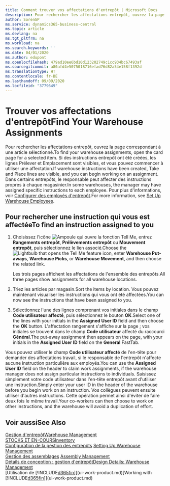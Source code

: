 ```yaml
---
title: Comment trouver vos affectations d'entrepôt | Microsoft Docs
description: Pour rechercher les affectations entrepôt, ouvrez la page correspondant à une article sélectionné. Si des instructions entrepôt ont été créées, les lignes Prélever et Emplacement sont visibles, et vous pouvez commencer à utiliser une affectation. Dans certains entrepôts, le responsable peut affecter des instructions propres à chaque magasinier.
author: SorenGP
ms.service: dynamics365-business-central
ms.topic: article
ms.devlang: na
ms.tgt_pltfrm: na
ms.workload: na
ms.search.keywords: ''
ms.date: 04/01/2020
ms.author: edupont
ms.openlocfilehash: 479ad10ee6bd10d123202749c1cc934bc67493af
ms.sourcegitcommit: a80afd4e5075018716efad76d82a54e158f1392d
ms.translationtype: HT
ms.contentlocale: fr-BE
ms.lasthandoff: 09/09/2020
ms.locfileid: "3779649"
---
```

# <a name="find-your-warehouse-assignments"></a><span data-ttu-id="c07b7-105">Trouver vos affectations d'entrepôt</span><span class="sxs-lookup"><span data-stu-id="c07b7-105">Find Your Warehouse Assignments</span></span>
<span data-ttu-id="c07b7-106">Pour rechercher les affectations entrepôt, ouvrez la page correspondant à une article sélectionné.</span><span class="sxs-lookup"><span data-stu-id="c07b7-106">To find your warehouse assignments, open the card page for a selected item.</span></span> <span data-ttu-id="c07b7-107">Si des instructions entrepôt ont été créées, les lignes Prélever et Emplacement sont visibles, et vous pouvez commencer à utiliser une affectation.</span><span class="sxs-lookup"><span data-stu-id="c07b7-107">If warehouse instructions have been created, Take and Place lines are visible, and you can begin working on an assignment.</span></span> <span data-ttu-id="c07b7-108">Dans certains entrepôts, le responsable peut affecter des instructions propres à chaque magasinier.</span><span class="sxs-lookup"><span data-stu-id="c07b7-108">In some warehouses, the manager may have assigned specific instructions to each employee.</span></span> <span data-ttu-id="c07b7-109">Pour plus d'informations, voir [Configurer des employés d'entrepôt](warehouse-how-to-set-up-warehouse-employees.md).</span><span class="sxs-lookup"><span data-stu-id="c07b7-109">For more information, see [Set Up Warehouse Employees](warehouse-how-to-set-up-warehouse-employees.md).</span></span>

## <a name="to-find-an-instruction-assigned-to-you"></a><span data-ttu-id="c07b7-110">Pour rechercher une instruction qui vous est affectée</span><span class="sxs-lookup"><span data-stu-id="c07b7-110">To find an instruction assigned to you</span></span>  
1.  <span data-ttu-id="c07b7-111">Choisissez l'icône ![Ampoule qui ouvre la fonction Tell Me](media/ui-search/search_small.png "Dites-moi ce que vous voulez faire"), entrez **Rangements entrepôt**, **Prélèvements entrepôt** ou **Mouvement entrepôt**, puis sélectionnez le lien associé.</span><span class="sxs-lookup"><span data-stu-id="c07b7-111">Choose the ![Lightbulb that opens the Tell Me feature](media/ui-search/search_small.png "Tell me what you want to do") icon, enter **Warehouse Put-aways**, **Warehouse Picks**, or **Warehouse Movement**, and then choose the related link.</span></span>

    <span data-ttu-id="c07b7-112">Les trois pages affichent les affectations de l'ensemble des entrepôts.</span><span class="sxs-lookup"><span data-stu-id="c07b7-112">All three pages show assignments for all warehouse locations.</span></span>  

2. <span data-ttu-id="c07b7-113">Triez les articles par magasin.</span><span class="sxs-lookup"><span data-stu-id="c07b7-113">Sort the items by location.</span></span> <span data-ttu-id="c07b7-114">Vous pouvez maintenant visualiser les instructions qui vous ont été affectées.</span><span class="sxs-lookup"><span data-stu-id="c07b7-114">You can now see the instructions that have been assigned to you.</span></span>  
3. <span data-ttu-id="c07b7-115">Sélectionnez l'une des lignes comprenant vos initiales dans le champ **Code utilisateur affecté**, puis sélectionnez le bouton **OK**.</span><span class="sxs-lookup"><span data-stu-id="c07b7-115">Select one of the lines with your initials in the **Assigned User ID** field and then choose the **OK** button.</span></span> <span data-ttu-id="c07b7-116">L'affectation rangement s'affiche sur la page ; vos initiales se trouvent dans le champ **Code utilisateur** affecté du raccourci **Général**.</span><span class="sxs-lookup"><span data-stu-id="c07b7-116">The put-away assignment then appears on the page, with your initials in the **Assigned User ID** field on the **General** FastTab.</span></span>  

<span data-ttu-id="c07b7-117">Vous pouvez utiliser le champ **Code utilisateur affecté** de l'en-tête pour demander des affectations travail, si le responsable de l'entrepôt n'affecte aucune instruction particulière aux employés.</span><span class="sxs-lookup"><span data-stu-id="c07b7-117">You can use the **Assigned User ID** field on the header to claim work assignments, if the warehouse manager does not assign particular instructions to individuals.</span></span> <span data-ttu-id="c07b7-118">Saisissez simplement votre code utilisateur dans l'en-tête entrepôt avant d'utiliser une instruction.</span><span class="sxs-lookup"><span data-stu-id="c07b7-118">Simply enter your user ID in the header of the warehouse before you begin work on an instruction.</span></span> <span data-ttu-id="c07b7-119">Vos collègues peuvent ensuite utiliser d'autres instructions. Cette opération permet ainsi d'éviter de faire deux fois le même travail.</span><span class="sxs-lookup"><span data-stu-id="c07b7-119">Your co-workers can then choose to work on other instructions, and the warehouse will avoid a duplication of effort.</span></span>  

## <a name="see-also"></a><span data-ttu-id="c07b7-120">Voir aussi</span><span class="sxs-lookup"><span data-stu-id="c07b7-120">See Also</span></span>  
[<span data-ttu-id="c07b7-121">Gestion d'entrepôt</span><span class="sxs-lookup"><span data-stu-id="c07b7-121">Warehouse Management</span></span>](warehouse-manage-warehouse.md)  
[<span data-ttu-id="c07b7-122">STOCKS ET EN-COURS</span><span class="sxs-lookup"><span data-stu-id="c07b7-122">Inventory</span></span>](inventory-manage-inventory.md)  
<span data-ttu-id="c07b7-123">[Configuration de la gestion des entrepôts](warehouse-setup-warehouse.md)   </span><span class="sxs-lookup"><span data-stu-id="c07b7-123">[Setting Up Warehouse Management](warehouse-setup-warehouse.md)   </span></span>  
<span data-ttu-id="c07b7-124">[Gestion des assemblages](assembly-assemble-items.md)  </span><span class="sxs-lookup"><span data-stu-id="c07b7-124">[Assembly Management](assembly-assemble-items.md)  </span></span>  
[<span data-ttu-id="c07b7-125">Détails de conception : gestion d'entrepôt</span><span class="sxs-lookup"><span data-stu-id="c07b7-125">Design Details: Warehouse Management</span></span>](design-details-warehouse-management.md)  
<span data-ttu-id="c07b7-126">[Utilisation de [!INCLUDE[d365fin](includes/d365fin_md.md)]](ui-work-product.md)</span><span class="sxs-lookup"><span data-stu-id="c07b7-126">[Working with [!INCLUDE[d365fin](includes/d365fin_md.md)]](ui-work-product.md)</span></span> 
